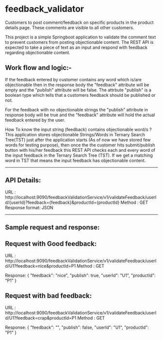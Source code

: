 # feedback_validator
Customers to post comment/feedback on specific products in the product details page. These comments are visible to all other customers.

This project is a simple Springboot application to validate the comment text to prevent customers from posting objectionable content. 
The REST API is expected to take a piece of text as an input and respond with feedback regarding objectionable content.

Work flow and logic:-
------

If the feedback entered by customer contains any word which is/are objectionable then in the response body the "feedback" attribute will be empty and the "publish" attribute will be false.
The attrbute "publish" is a boolean type which tells that a customers feedback should be published or not.

For the feedback with no objectionable strings the "publish" attribute in response body will be true and the "feedback" attribute will hold the actual feedback entered by the user. 

How To know the input string (feedback) contains objectionable word/s ? 
This application stores objectionable Strings/Words in Ternary Search Tree(TST) just after the application starts (As of now we have stored few words for testing purpose), then once the the customer hits submit/publish button with his/her feedback this REST API checks each and every word of the input feedback in the Ternary Search Tree (TST). If we get a matching word in TST that means the input feedback has objectionable content.  

-----------------------------------------------
API Details:
------
URL : http://localhost:9090/feedbackValidationService/v1/validateFeedback/userId/{userId}?feedback={feedback}&productId={productId}
Method : GET
Response format: JSON

-----------------------------------------------
Sample request and response:
------
Request with Good feedback:
-------
URL : http://localhost:9090/feedbackValidationService/v1/validateFeedback/userId/U1?feedback=nice&productId=P1
Method : GET

Response: 
{
    "feedback": "nice",
    "publish": true,
    "userId": "U1",
    "productId": "P1"
}


Request with bad feedback:
------
URL : http://localhost:9090/feedbackValidationService/v1/validateFeedback/userId/U1?feedback=crap&productId=P1
Method : GET

Response:
{
    "feedback": "",
    "publish": false,
    "userId": "U1",
    "productId": "P1"
}
